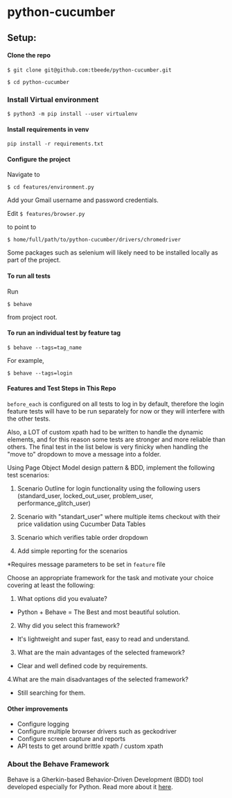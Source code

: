 # python-cucumber

## Setup:

#### Clone the repo

`$ git clone git@github.com:tbeede/python-cucumber.git`

`$ cd python-cucumber`

### Install Virtual environment

`$ python3 -m pip install --user virtualenv`

#### Install requirements in venv

`pip install -r requirements.txt`

#### Configure the project

Navigate to

`$ cd features/environment.py`

Add your Gmail username and password credentials.

Edit `$ features/browser.py` 

to point to 

`$ home/full/path/to/python-cucumber/drivers/chromedriver`

Some packages such as selenium will likely need to be installed locally as part of the project.

#### To run all tests

Run

`$ behave`

from project root.

#### To run an individual test by feature tag

`$ behave --tags=tag_name`

For example, 

`$ behave --tags=login`

#### Features and Test Steps in This Repo

`before_each` is configured on all tests to log in by default, therefore the login feature tests will have to be run separately for now or they will interfere with the other tests.

Also, a LOT of custom xpath had to be written to handle the dynamic elements, and for this reason some tests are stronger and more reliable than others. The final test in the list below is very finicky when handling the "move to" dropdown to move a message into a folder.

Using Page Object Model design pattern & BDD, implement the following test scenarios:

1. Scenario Outline for login functionality using the following users (standard_user,
locked_out_user, problem_user, performance_glitch_user) 

2. Scenario with "standart_user" where multiple items checkout with their price validation using Cucumber Data Tables

3. Scenario which verifies table order dropdown

4. Add simple reporting for the scenarios

*Requires message parameters to be set in `feature` file

Choose an appropriate framework for the task and motivate your choice covering at least
the following:

1. What options did you evaluate? 
  - Python + Behave = The Best and most beautiful solution.
  
2. Why did you select this framework?
  - It's lightweight and super fast, easy to read and understand. 
  
3. What are the main advantages of the selected framework?
  - Clear and well defined code by requirements.
  
4.What are the main disadvantages of the selected framework?
  - Still searching for them.


#### Other improvements
* Configure logging
* Configure multiple browser drivers such as geckodriver
* Configure screen capture and reports
* API tests to get around brittle xpath / custom xpath

### About the Behave Framework

Behave is a Gherkin-based Behavior-Driven Development (BDD) tool developed especially for Python. Read more about it [here](https://behave.readthedocs.io/en/latest/).



